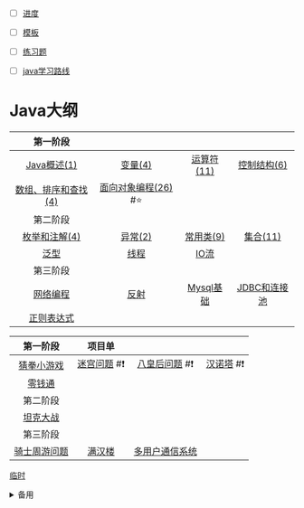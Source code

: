<meta name="viewport" content="width=device-width, initial-scale=1.0, viewport-fit=cover">

- [ ] [进度](https://www.bilibili.com/video/BV1fh411y7R8?t=1246.4&p=561)  
- [ ] [模板](模板.md)
- [ ] [练习题](练习题.md)  
- [ ] [java学习路线](Java学习路线.md)

 
# Java大纲

|第一阶段||||
|:-:|:-:|:-:|:-:|
|[Java概述(1)](Java概述.md) |[变量(4)](变量.md)	|[运算符(11)](运算符.md)|[控制结构(6)](控制结构.md) |
|[数组、排序和查找(4)](数组、排序和查找.md) |[面向对象编程(26)](面向对象编程.md) #⭐|||
|第二阶段||||
|[枚举和注解(4)](枚举和注解.md)|[异常(2)](异常.md) |[常用类(9)](常用类.md)|[集合(11)](集合.md)|
|[泛型](泛型.md)|[线程](线程.md)  |[IO流](IO流.md)||
|第三阶段||||
|[网络编程](网络编程.md)|[反射](反射.md) |[Mysql基础](Mysql基础.md) |[JDBC和连接池](JDBC和连接池.md) |
|[正则表达式](正则表达式.md) |

|第一阶段|项目单|||
|:-:|:-:|:-:|:-:|
|[猜拳小游戏](猜拳小游戏.md)|[迷宫问题](迷宫问题.md) #❗️|[八皇后问题](八皇后问题.md) #❗|[汉诺塔](汉诺塔) #❗|
|[零钱通](零钱通.md) ||||
|第二阶段|
|[坦克大战](坦克大战.md) |
|第三阶段|
|[骑士周游问题](骑士周游问题.md) |[满汉楼](满汉楼.md)|[多用户通信系统](多用户通信系统.md)  |

[临时](临时.md)
<details><summary>备用</summary>


# 第一部分 Java基础

- [ ] 第一阶段：编程思想
	- [ ] [Java概述](Java概述.md) 
	- [ ] [变量](变量.md)  
	- [ ] [运算符](运算符.md) 
	- [ ] [控制结构](控制结构.md) 
	- [ ] [数组、排序和查找](数组、排序和查找.md) 
	- [ ] [面向对象编程](面向对象编程.md) #⭐️ 
	- [ ] **项目** 
    	- [ ] [猜拳小游戏](猜拳小游戏.md)
		- [ ] [迷宫问题](迷宫问题.md) #❗️
		- [ ] [八皇后问题](八皇后问题.md) #❗
		- [ ] [汉诺塔](汉诺塔) #❗
		- [ ] [零钱通](零钱通.md) 
		- [ ] [房屋出租系统](房屋出租系统.md) 
- [ ] 第二阶段：编程能力 
	<!-- - [ ] [面向对象编程](面向对象编程.md) #⭐ -->
	- [ ] [枚举和注解](枚举和注解.md) 
	- [ ] [异常](异常.md) 
	- [ ] [常用类](常用类.md)  
	- [ ] [集合](集合.md) 
	- [ ] [泛型](泛型.md) 
	- [ ] [线程](线程.md)  
	- [ ] [IO流](IO流.md) 
	- [ ] 项目 
		- [ ] [坦克大战](坦克大战.md) 
- [ ] 第三阶段：分析和代码实现
	- [ ] [网络编程](网络编程.md) 
	- [ ] [反射](反射.md) 
	- [ ] [Mysql基础](Mysql基础.md) 
	- [ ] [JDBC和连接池](JDBC和连接池.md)  
	- [ ] [正则表达式](正则表达式.md) 
	- [ ] 项目
		- [ ] [骑士周游问题](骑士周游问题.md) 
		- [ ] [满汉楼](满汉楼.md) 
		- [ ] [多用户通信系统](多用户通信系统.md)  

# 第二部分 Java高级

</details>
